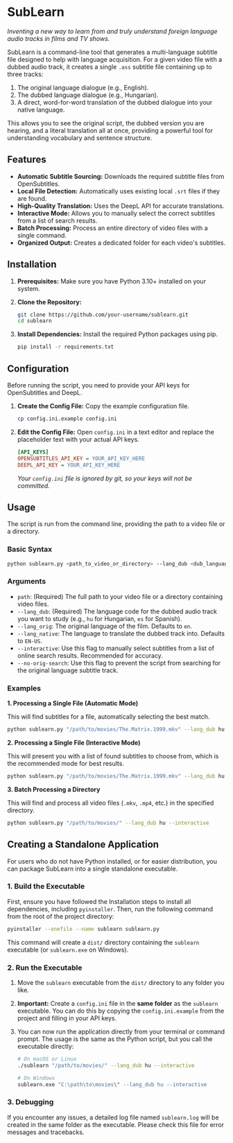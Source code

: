 # SubLearn

*Inventing a new way to learn from and truly understand foreign language audio tracks in films and TV shows.*

SubLearn is a command-line tool that generates a multi-language subtitle file designed to help with language acquisition. For a given video file with a dubbed audio track, it creates a single `.ass` subtitle file containing up to three tracks:
1.  The original language dialogue (e.g., English).
2.  The dubbed language dialogue (e.g., Hungarian).
3.  A direct, word-for-word translation of the dubbed dialogue into your native language.

This allows you to see the original script, the dubbed version you are hearing, and a literal translation all at once, providing a powerful tool for understanding vocabulary and sentence structure.

## Features

-   **Automatic Subtitle Sourcing:** Downloads the required subtitle files from OpenSubtitles.
-   **Local File Detection:** Automatically uses existing local `.srt` files if they are found.
-   **High-Quality Translation:** Uses the DeepL API for accurate translations.
-   **Interactive Mode:** Allows you to manually select the correct subtitles from a list of search results.
-   **Batch Processing:** Process an entire directory of video files with a single command.
-   **Organized Output:** Creates a dedicated folder for each video's subtitles.

## Installation

1.  **Prerequisites:** Make sure you have Python 3.10+ installed on your system.

2.  **Clone the Repository:**
    ```bash
    git clone https://github.com/your-username/sublearn.git
    cd sublearn
    ```

3.  **Install Dependencies:** Install the required Python packages using pip.
    ```bash
    pip install -r requirements.txt
    ```

## Configuration

Before running the script, you need to provide your API keys for OpenSubtitles and DeepL.

1.  **Create the Config File:** Copy the example configuration file.
    ```bash
    cp config.ini.example config.ini
    ```

2.  **Edit the Config File:** Open `config.ini` in a text editor and replace the placeholder text with your actual API keys.
    ```ini
    [API_KEYS]
    OPENSUBTITLES_API_KEY = YOUR_API_KEY_HERE
    DEEPL_API_KEY = YOUR_API_KEY_HERE
    ```
    *Your `config.ini` file is ignored by git, so your keys will not be committed.*

## Usage

The script is run from the command line, providing the path to a video file or a directory.

### Basic Syntax

```bash
python sublearn.py <path_to_video_or_directory> --lang_dub <dub_language_code> [options]
```

### Arguments

-   `path`: (Required) The full path to your video file or a directory containing video files.
-   `--lang_dub`: (Required) The language code for the dubbed audio track you want to study (e.g., `hu` for Hungarian, `es` for Spanish).
-   `--lang_orig`: The original language of the film. Defaults to `en`.
-   `--lang_native`: The language to translate the dubbed track into. Defaults to `EN-US`.
-   `--interactive`: Use this flag to manually select subtitles from a list of online search results. Recommended for accuracy.
-   `--no-orig-search`: Use this flag to prevent the script from searching for the original language subtitle track.

### Examples

**1. Processing a Single File (Automatic Mode)**

This will find subtitles for a file, automatically selecting the best match.

```bash
python sublearn.py "/path/to/movies/The.Matrix.1999.mkv" --lang_dub hu
```

**2. Processing a Single File (Interactive Mode)**

This will present you with a list of found subtitles to choose from, which is the recommended mode for best results.

```bash
python sublearn.py "/path/to/movies/The.Matrix.1999.mkv" --lang_dub hu --interactive
```

**3. Batch Processing a Directory**

This will find and process all video files (`.mkv`, `.mp4`, etc.) in the specified directory.

```bash
python sublearn.py "/path/to/movies/" --lang_dub hu --interactive
```

## Creating a Standalone Application

For users who do not have Python installed, or for easier distribution, you can package SubLearn into a single standalone executable.

### 1. Build the Executable

First, ensure you have followed the Installation steps to install all dependencies, including `pyinstaller`. Then, run the following command from the root of the project directory:

```bash
pyinstaller --onefile --name sublearn sublearn.py
```

This command will create a `dist/` directory containing the `sublearn` executable (or `sublearn.exe` on Windows).

### 2. Run the Executable

1.  Move the `sublearn` executable from the `dist/` directory to any folder you like.
2.  **Important:** Create a `config.ini` file in the **same folder** as the `sublearn` executable. You can do this by copying the `config.ini.example` from the project and filling in your API keys.
3.  You can now run the application directly from your terminal or command prompt. The usage is the same as the Python script, but you call the executable directly:

    ```bash
    # On macOS or Linux
    ./sublearn "/path/to/movies/" --lang_dub hu --interactive

    # On Windows
    sublearn.exe "C:\path\to\movies\" --lang_dub hu --interactive
    ```

### 3. Debugging

If you encounter any issues, a detailed log file named `sublearn.log` will be created in the same folder as the executable. Please check this file for error messages and tracebacks.
